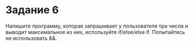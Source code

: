 # Задание 6

Напишите программу, которая запрашивает у пользователя три числа и выводит максимальное из них, используйте if/else/else if. Попытайтесь не использовать &&.